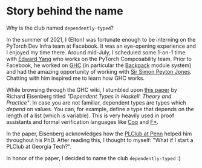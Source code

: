 # Story behind the name

Why is the club named `dependently-typed`?

In the summer of 2021, I (Elton) was fortunate enough to be interning on the PyTorch Dev Infra team at Facebook. It was an eye-opening experience and I enjoyed my time there. Around mid-July, I scheduled some 1-on-1 time with [Edward Yang](http://ezyang.com/) who works on the PyTorch Composability team. Prior to Facebook, he worked on [GHC](https://www.haskell.org/ghc/) (in particular the [Backpack](https://ghc.haskell.org/trac/ghc/wiki/Backpack) module system) and had the amazing opportunity of working with [Sir Simon Peyton Jones](https://www.microsoft.com/en-us/research/people/simonpj/). Chatting with him inspired me to learn how GHC works.

While browsing through the GHC wiki, I stumbled upon [this paper](https://cs.brynmawr.edu/~rae/papers/2016/thesis/eisenberg-thesis.pdf) by Richard Eisenberg titled _"Dependent Types in Haskell: Theory and Practice"_. In case you are not familiar, dependent types are types which _depend_ on values. You can, for example, define a type that depends on the length of a list (which is variable). This is very heavily used in proof assistants and formal verification languages like [Coq](https://coq.inria.fr/) and [F*](https://www.fstar-lang.org/).

In the paper, Eisenberg acknowledges how the [PLClub at Penn](https://www.cis.upenn.edu/~plclub/) helped him throughout his PhD. After reading this, I thought to myself: "What if I start a PLClub at Georgia Tech?".

In honor of the paper, I decided to name the club `dependently-typed` :)
